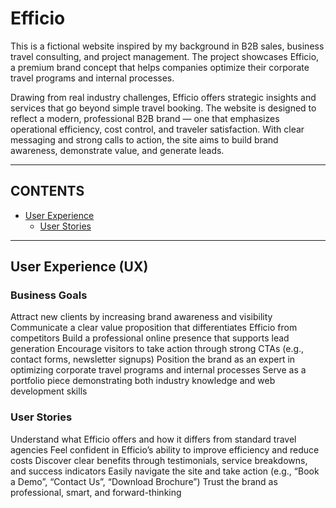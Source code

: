 # Efficio
This is a fictional website inspired by my background in B2B sales, business travel consulting, and project management. The project showcases Efficio, a premium brand concept that helps companies optimize their corporate travel programs and internal processes.

Drawing from real industry challenges, Efficio offers strategic insights and services that go beyond simple travel booking. The website is designed to reflect a modern, professional B2B brand — one that emphasizes operational efficiency, cost control, and traveler satisfaction. With clear messaging and strong calls to action, the site aims to build brand awareness, demonstrate value, and generate leads.

---

## CONTENTS

* [User Experience](#user-experience-ux)
  * [User Stories](#user-stories)

---

## User Experience (UX)

### Business Goals
Attract new clients by increasing brand awareness and visibility
Communicate a clear value proposition that differentiates Efficio from competitors
Build a professional online presence that supports lead generation
Encourage visitors to take action through strong CTAs (e.g., contact forms, newsletter signups)
Position the brand as an expert in optimizing corporate travel programs and internal processes
Serve as a portfolio piece demonstrating both industry knowledge and web development skills

### User Stories
Understand what Efficio offers and how it differs from standard travel agencies
Feel confident in Efficio’s ability to improve efficiency and reduce costs
Discover clear benefits through testimonials, service breakdowns, and success indicators
Easily navigate the site and take action (e.g., “Book a Demo”, “Contact Us”, “Download Brochure”)
Trust the brand as professional, smart, and forward-thinking
